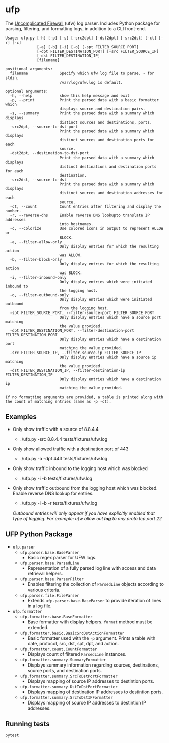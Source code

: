 ufp
===

The [Uncomplicated Firewall](https://help.ubuntu.com/community/UFW "UFW help") (ufw) log parser. Includes Python package for parsing, filtering, and formatting logs, in addition to a CLI front-end.

```
Usage: ufp.py [-h] [-p] [-s] [-src2dpt] [-dst2dpt] [-src2dst] [-ct] [-r] [-c]
              [-a] [-b] [-i] [-o] [-spt FILTER_SOURCE_PORT]
              [-dpt FILTER_DESTINATION_PORT] [-src FILTER_SOURCE_IP]
              [-dst FILTER_DESTINATION_IP]
              [filename]

positional arguments:
  filename              Specify which ufw log file to parse. - for stdin.
                        /var/log/ufw.log is default.

optional arguments:
  -h, --help            show this help message and exit
  -p, --print           Print the parsed data with a basic formatter which
                        displays source and destination pairs.
  -s, --summary         Print the parsed data with a summary which displays
                        distinct sources and destinations, ports.
  -src2dpt, --source-to-dst-port
                        Print the parsed data with a summary which displays
                        distinct sources and destination ports for each
                        source.
  -dst2dpt, --destination-to-dst-port
                        Print the parsed data with a summary which displays
                        distinct destinations and destination ports for each
                        destination.
  -src2dst, --source-to-dst
                        Print the parsed data with a summary which displays
                        distinct sources and destination addresses for each
                        source.
  -ct, --count          Count entries after filtering and display the number.
  -r, --reverse-dns     Enable reverse DNS lookupto translate IP addresses
                        into hostnames.
  -c, --colorize        Use colored icons in output to represent ALLOW or
                        BLOCK.
  -a, --filter-allow-only
                        Only display entries for which the resulting action
                        was ALLOW.
  -b, --filter-block-only
                        Only display entries for which the resulting action
                        was BLOCK.
  -i, --filter-inbound-only
                        Only display entries which were initiated inbound to
                        the logging host.
  -o, --filter-outbound-only
                        Only display entries which were initiated outbound
                        from the logging host.
  -spt FILTER_SOURCE_PORT, --filter-source-port FILTER_SOURCE_PORT
                        Only display entries which have a source port matching
                        the value provided.
  -dpt FILTER_DESTINATION_PORT, --filter-destination-port FILTER_DESTINATION_PORT
                        Only display entries which have a destination port
                        matching the value provided.
  -src FILTER_SOURCE_IP, --filter-source-ip FILTER_SOURCE_IP
                        Only display entries which have a source ip matching
                        the value provided.
  -dst FILTER_DESTINATION_IP, --filter-destination-ip FILTER_DESTINATION_IP
                        Only display entries which have a destination ip
                        matching the value provided.
                   
If no formatting arguments are provided, a table is printed along with
the count of matching entries (same as -p -ct).
```

## Examples

- Only show traffic with a source of 8.8.4.4
  - ./ufp.py -src 8.8.4.4 tests/fixtures/ufw.log
- Only show allowed traffic with a destination port of 443
  - ./ufp.py -a -dpt 443 tests/fixtures/ufw.log
- Only show traffic inbound to the logging host which was blocked
  - ./ufp.py -i -b tests/fixtures/ufw.log
- Only show traffic outbound from the logging host which was blocked. Enable reverse DNS lookup for entries.
  - ./ufp.py -i -b -r tests/fixtures/ufw.log
  
  *Outbound entries will only appear if you have explicitly enabled that type of logging. For example: ufw allow out **log** to any proto tcp port 22*
  
## UFP Python Package
 - `ufp.parser`
   - `ufp.parser.base.BaseParser`
     - Basic regex parser for UFW logs.
   - `ufp.parser.base.ParsedLine`
     - Representation of a fully parsed log line with access and data retrieval helpers.
   - `ufp.parser.base.ParserFilter`
     - Enables filtering the collection of `ParsedLine` objects according to various criteria.
   - `ufp.parser.file.FileParser`
     - Extends `ufp.parser.base.BaseParser` to provide iteration of lines in a log file.
 - `ufp.formatter`
   - `ufp.formatter.base.BaseFormatter`
     - Base formatter with display helpers. `format` method must be extended.
   - `ufp.formatter.basic.BasicSrcDstActionFormatter`
     - Basic formatter used with the `-p` argument. Prints a table with date, protocol, src, dst, spt, dpt, and action.
   - `ufp.formatter.count.CountFormatter`
     - Displays count of filtered `ParsedLine` instances.
   - `ufp.formatter.summary.SummaryFormatter`
     - Displays summary information regarding sources, destinations, source ports, and destination ports.
   - `ufp.formatter.summary.SrcToDstPortFormatter`
     - Displays mapping of source IP addresses to destintion ports.
   - `ufp.formatter.summary.DstToDstPortFormatter`
     - Displays mapping of destination IP addresses to destintion ports.
   - `ufp.formatter.summary.SrcToDstIPFormatter`
     - Displays mapping of source IP addresses to destintion IP addresses.

## Running tests
```
pytest
```
